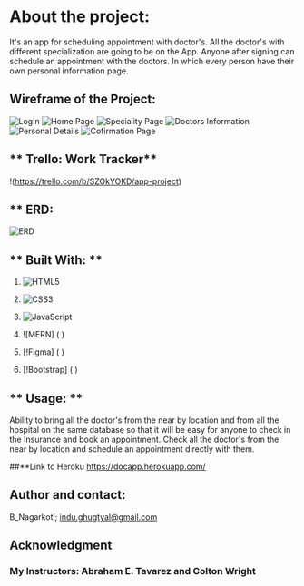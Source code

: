 # **About the project:**

It's an app for scheduling appointment with doctor's. All the doctor's with different specialization are going to be on the App. Anyone after signing can schedule an appointment with the doctors. In which every person have their own personal information page. 

## Wireframe of the Project:

![LogIn](./src/assests/LogIn.png)
![Home Page](./src/assests/HomePage.png)
![Speciality Page](./src/assests/Speciality.png)
![Doctors Information](./src/assests/DoctorsInfo.png)
![Personal Details](./src/assests/Personal%20Details.png)
![Cofirmation Page](./src/assests/Cofirmation.png)

## ** Trello: Work Tracker**
!(https://trello.com/b/SZOkYOKD/app-project)


## ** ERD:
![ERD](./src/assests/ERD.png)

## ** Built With: **

1. ![HTML5](https://img.shields.io/badge/html5-%23E34F26.svg?style=for-the-badge&logo=html5&logoColor=white)

2. ![CSS3](https://img.shields.io/badge/css3-%231572B6.svg?style=for-the-badge&logo=css3&logoColor=white)

3. ![JavaScript](https://img.shields.io/badge/javascript-%23323330.svg?style=for-the-badge&logo=javascript&logoColor=%23F7DF1E)

4. ![MERN] ( )

5. [!Figma] ( )

6. [!Bootstrap] ( )


## ** Usage: **

Ability to bring all the doctor's from the near by location and from all the hospital on the same database so that it will be easy for anyone to check in the Insurance and book an appointment. Check all the doctor's from the near by location and schedule an appointment directly with them. 

##**Link to Heroku
https://docapp.herokuapp.com/

## **Author and contact:**

B_Nagarkoti;
indu.ghugtyal@gmail.com


## **Acknowledgment**

### My Instructors: Abraham E. Tavarez and Colton Wright

  


